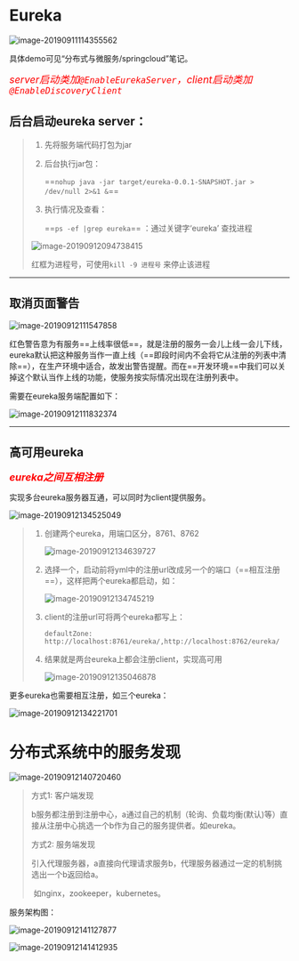 # Eureka



![image-20190911114355562](../PicSource/image-20190911114355562.png)



具体demo可见“分布式与微服务/springcloud”笔记。

*<font color='red' size = 4>server启动类加`@EnableEurekaServer`，client启动类加`@EnableDiscoveryClient`</font>*

## 后台启动eureka server：

>   1. 先将服务端代码打包为jar
>
>   2. 后台执行jar包：
>
>      ==`nohup java -jar target/eureka-0.0.1-SNAPSHOT.jar > /dev/null 2>&1 &`==
>
>   3. 执行情况及查看：
>
>      ==`ps -ef |grep eureka`== ：通过关键字‘eureka’ 查找进程
>
>   
>
>   ![image-20190912094738415](../PicSource/image-20190912094738415.png)
>
>   红框为进程号，可使用`kill -9 进程号` 来停止该进程

------



## 取消页面警告

![image-20190912111547858](../PicSource/image-20190912111547858.png)

红色警告意为有服务==上线率很低==，就是注册的服务一会儿上线一会儿下线，eureka默认把这种服务当作一直上线（==即段时间内不会将它从注册的列表中清除==），在生产环境中适合，故发出警告提醒。而在==开发环境==中我们可以关掉这个默认当作上线的功能，使服务按实际情况出现在注册列表中。

需要在eureka服务端配置如下：



![image-20190912111832374](../PicSource/image-20190912111832374.png)

------



## 高可用eureka

***<font color='red' size = 4>eureka之间互相注册</font>***

实现多台eureka服务器互通，可以同时为client提供服务。



![image-20190912134525049](../PicSource/image-20190912134525049.png)



> 1. 创建两个eureka，用端口区分，8761、8762
>
>    ![image-20190912134639727](../PicSource/image-20190912134639727.png)
>
> 2. 选择一个，启动前将yml中的注册url改成另一个的端口（==相互注册==），这样把两个eureka都启动，如：
>
>    ![image-20190912134745219](../PicSource/image-20190912134745219.png)
>
> 3. client的注册url可将两个eureka都写上：
>
>    `defaultZone: http://localhost:8761/eureka/,http://localhost:8762/eureka/`
>
> 4. 结果就是两台eureka上都会注册client，实现高可用
>
>    ![image-20190912135046878](../PicSource/image-20190912135046878.png)



更多eureka也需要相互注册，如三个eureka：

![image-20190912134221701](../PicSource/image-20190912134221701.png)





# 分布式系统中的服务发现



![image-20190912140720460](../PicSource/image-20190912140720460.png)

> 方式1: 客户端发现
>
> ​		b服务都注册到注册中心，a通过自己的机制（轮询、负载均衡(默认)等）直接从注册中心挑选一个b作为自己的服务提供者。如eureka。
>
> 方式2: 服务端发现
>
> ​		引入代理服务器，a直接向代理请求服务b，代理服务器通过一定的机制挑选出一个b返回给a。
>
> ​		如nginx，zookeeper，kubernetes。



服务架构图：

![image-20190912141127877](../PicSource/image-20190912141127877.png)



![image-20190912141412935](../PicSource/image-20190912141412935.png)


